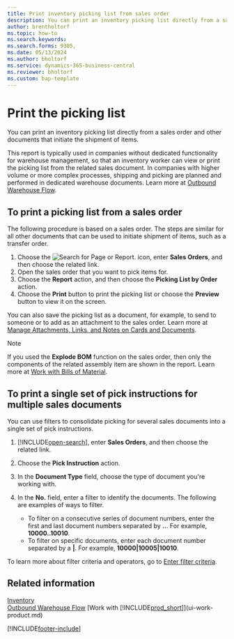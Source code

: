 ```yaml
---
title: Print inventory picking list from sales order
description: You can print an inventory picking list directly from a sales order, sales, invoice, and other outbound sales documents.
author: brentholtorf
ms.topic: how-to
ms.search.keywords:
ms.search.forms: 9305,
ms.date: 05/13/2024
ms.author: bholtorf
ms.service: dynamics-365-business-central
ms.reviewer: bholtorf
ms.custom: bap-template
---
```

# Print the picking list

You can print an inventory picking list directly from a sales order and other documents that initiate the shipment of items.

This report is typically used in companies without dedicated functionality for warehouse management, so that an inventory worker can view or print the picking list from the related sales document. In companies with higher volume or more complex processes, shipping and picking are planned and performed in dedicated warehouse documents. Learn more at [Outbound Warehouse Flow](design-details-outbound-warehouse-flow.md).

## To print a picking list from a sales order

The following procedure is based on a sales order. The steps are similar for all other documents that can be used to initiate shipment of items, such as a transfer order.

1. Choose the ![Search for Page or Report.](media/ui-search/search_small.png "Search for Page or Report icon") icon, enter **Sales Orders**, and then choose the related link.  
2. Open the sales order that you want to pick items for.  
3. Choose the **Report** action, and then choose the **Picking List by Order** action.  
4. Choose the **Print** button to print the picking list or choose the **Preview** button to view it on the screen.

You can also save the picking list as a document, for example, to send to someone or to add as an attachment to the sales order. Learn more at [Manage Attachments, Links, and Notes on Cards and Documents](ui-how-add-link-to-record.md).

> [!NOTE]
> If you used the **Explode BOM** function on the sales order, then only the components of the related assembly item are shown in the report. Learn more at [Work with Bills of Material](inventory-how-work-BOMs.md).

## To print a single set of pick instructions for multiple sales documents

You can use filters to consolidate picking for several sales documents into a single set of pick instructions.

1. [!INCLUDE[open-search](includes/open-search.md)], enter **Sales Orders**, and then choose the related link.
1. Choose the **Pick Instruction** action.
1. In the **Document Type** field, choose the type of document you're working with.
1. In the **No.** field, enter a filter to identify the documents. The following are examples of ways to filter.

   * To filter on a consecutive series of document numbers, enter the first and last document numbers separated by **..**. For example, **10000..10010**.
   * To filter on specific documents, enter each document number separated by a **|**. For example, **10000|10005|10010**.

To learn more about filter criteria and operators, go to [Enter filter criteria](ui-enter-criteria-filters.md#enter-filter-criteria).

## Related information

[Inventory](inventory-manage-inventory.md)  
[Outbound Warehouse Flow](design-details-outbound-warehouse-flow.md)
[Work with [!INCLUDE[prod_short](includes/prod_short.md)]](ui-work-product.md)  

[!INCLUDE[footer-include](includes/footer-banner.md)]
